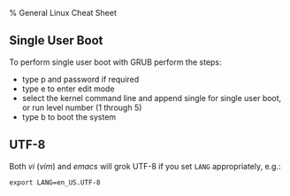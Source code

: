 % General Linux Cheat Sheet


## Single User Boot

To perform single user boot with GRUB perform the steps:

* type p and password if required
* type e to enter edit mode
* select the kernel command line and append single for single user
  boot, or run level number (1 through 5)
* type b to boot the system

## UTF-8

Both *vi* (*vim*) and *emacs* will grok UTF-8 if you set `LANG`
appropriately, e.g.:

    export LANG=en_US.UTF-8
    
